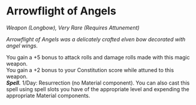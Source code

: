 # Arrowflight of Angels
*Weapon (Longbow), Very Rare (Requires Attunement)*

*Arrowflight of Angels was a delicately crafted elven bow decorated with angel wings.*

You gain a +5 bonus to attack rolls and damage rolls made with this magic weapon.  
You gain a +2 bonus to your Constitution score while attuned to this weapon.  
***Spell.*** 1/Day: Resurrection (no Material component). You can also cast this spell using spell slots you have of the appropriate level and expending the appropriate Material components.
